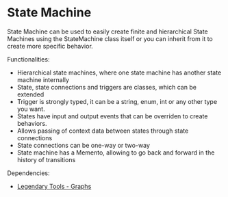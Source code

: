 # State Machine

State Machine can be used to easily create finite and hierarchical State Machines using the StateMachine class itself or you can inherit from it to create more specific behavior.

Functionalities:

- Hierarchical state machines, where one state machine has another state machine internally
- State, state connections and triggers are classes, which can be extended
- Trigger is strongly typed, it can be a string, enum, int or any other type you want.
- States have input and output events that can be overriden to create behaviors.
- Allows passing of context data between states through state connections
- State connections can be one-way or two-way
- State machine has a Memento, allowing to go back and forward in the history of transitions

Dependencies:

- [Legendary Tools - Graphs](https://github.com/LeGustaVinho/graphs "Legendary Tools - Graphs")

